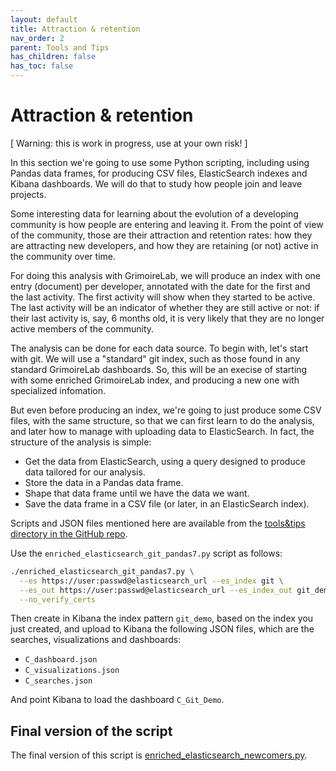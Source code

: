 ```yaml
---
layout: default
title: Attraction & retention
nav_order: 2
parent: Tools and Tips
has_children: false
has_toc: false
---
```



# Attraction & retention

[ Warning: this is work in progress, use at your own risk! ]

In this section we're going to use some Python scripting, including using Pandas data frames, for producing CSV files, ElasticSearch indexes and Kibana dashboards. We will do that to study how people join and leave projects.

Some interesting data for learning about the evolution of a developing community is how people are entering and leaving it. From the point of view of the community, those are their attraction and retention rates: how they are attracting new developers, and how they are retaining (or not) active in the community over time.

For doing this analysis with GrimoireLab, we will produce an index with one entry (document) per developer, annotated with the date for the first and the last activity. The first activity will show when they started to be active. The last activity will be an indicator of whether they are still active or not: if their last activity is, say, 6 months old, it is very likely that they are no longer active members of the community.

The analysis can be done for each data source. To begin with, let's start with git. We will use a "standard" git index, such as those found in any standard GrimoireLab dashboards. So, this will be an execise of starting with some enriched GrimoireLab index, and producing a new one with specialized infomation.

But even before producing an index, we're going to just produce some CSV files, with the same structure, so that we can first learn to do the analysis, and later how to manage with uploading data to ElasticSearch. In fact, the structure of the analysis is simple:

* Get the data from ElasticSearch, using a query designed to produce data tailored for our analysis.
* Store the data in a Pandas data frame.
* Shape that data frame until we have the data we want.
* Save the data frame in a CSV file (or later, in an ElasticSearch index).

Scripts and JSON files mentioned here are available from the [tools&tips directory in the GitHub repo](https://github.com/jgbarah/GrimoireLab-training/tree/master/tools-and-tips/scripts).

Use the `enriched_elasticsearch_git_pandas7.py` script as follows:

```bash
./enriched_elasticsearch_git_pandas7.py \
  --es https://user:passwd@elasticsearch_url --es_index git \
  --es_out https://user:passwd@elasticsearch_url --es_index_out git_demo \
  --no_verify_certs
```

Then create in Kibana the index pattern `git_demo`, based on the index you just created, and upload to Kibana the following JSON files, which are the searches, visualizations and dashboards:

* `C_dashboard.json`
* `C_visualizations.json`
* `C_searches.json`

And point Kibana to load the dashboard `C_Git_Demo`.

## Final version of the script

The final version of this script is [enriched_elasticsearch_newcomers.py](https://github.com/jgbarah/GrimoireLab-training/tree/master/tools-and-tips/scripts/enriched_elasticsearch_newcomers.py).
